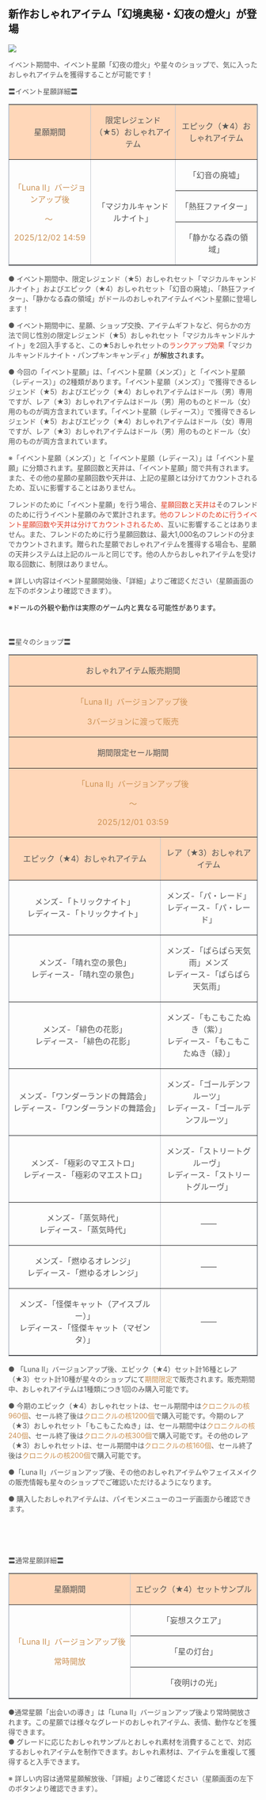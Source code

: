 ## 新作おしゃれアイテム「幻境奥秘・幻夜の燈火」が登場
<img src="https://sdk.hoyoverse.com/upload/ann/2025/10/17/db2714bf0f2d906d4b15f208a0e70970_8038856102077694817_transformed.jpg">
<p style="white-space: pre-wrap;"><span style="color:rgba(85,85,85,1)">イベント期間中、イベント星願「幻夜の燈火」や星々のショップで、気に入ったおしゃれアイテムを獲得することが可能です！<br></span></p><p style="white-space: pre-wrap;"><span style="color:rgba(85,85,85,1)">〓イベント星願詳細〓</span></p><div class="table-wrapper"><table style="border-color:rgb(193, 199, 208);width:100%;border-collapse:collapse;" class="" border="1" cellspacing="0"><colgroup><col style="width: 32.14866872626937%;"><col style="width: 33.50706317949202%;"><col style="width: 32.14866872626937%;"></colgroup><tbody><tr><td data-colwidth="213" style="background-color: rgb(255, 215, 185);"><p style="white-space: pre-wrap; text-align: center;"><span style="color:rgba(85,85,85,1)">星願期間</span></p></td><td data-colwidth="222" style="background-color: rgb(255, 215, 185);"><p style="white-space: pre-wrap; text-align: center;"><span style="color:rgba(85,85,85,1)">限定レジェンド（★5）おしゃれアイテム</span></p></td><td data-colwidth="213" style="background-color: rgb(255, 215, 185);"><p style="white-space: pre-wrap; text-align: center;"><span style="color:rgba(85,85,85,1)">エピック（★4）おしゃれアイテム</span></p></td></tr><tr><td rowspan="3" data-colwidth="213"><p style="white-space: pre-wrap; text-align: center;"><span style="color:rgba(204,146,85,1)">「Luna Ⅱ」バージョンアップ後</span></p><p style="white-space: pre-wrap; text-align: center;"><span style="color:rgba(204,146,85,1)">～ </span></p><p style="white-space: pre-wrap; text-align: center;"><span style="color:rgba(204,146,85,1)"><t class="t_lc" contenteditable="false">2025/12/02 14:59</t></span></p></td><td rowspan="3" data-colwidth="222"><p style="white-space: pre-wrap; text-align: center;"><span style="color:rgba(85,85,85,1)">「マジカルキャンドルナイト」</span></p></td><td data-colwidth="213"><p style="white-space: pre-wrap; text-align: center;"><span style="color:rgba(85,85,85,1)">「幻音の廃墟」</span></p></td></tr><tr><td data-colwidth="213"><p style="white-space: pre-wrap; text-align: center;"><span style="color:rgba(85,85,85,1)">「熱狂ファイター」</span></p></td></tr><tr><td data-colwidth="213"><p style="white-space: pre-wrap; text-align: center;"><span style="color:rgba(85,85,85,1)">「静かなる森の領域」</span></p></td></tr></tbody></table></div><p style="white-space: pre-wrap;"><span style="color:rgba(85,85,85,1)">● イベント期間中、限定レジェンド（★5）おしゃれセット「マジカルキャンドルナイト」およびエピック（★4）おしゃれセット「幻音の廃墟」、「熱狂ファイター」、「静かなる森の領域」がドールのおしゃれアイテムイベント星願に登場します！</span></p><p style="white-space: pre-wrap; text-align: left;"><span style="color:rgba(85,85,85,1)">● イベント期間中に、星願、ショップ交換、アイテムギフトなど、何らかの方法で同じ性別の限定レジェンド（★5）おしゃれセット「マジカルキャンドルナイト」を2回入手すると、この★5おしゃれセットの</span><span style="color:rgba(223,64,42,1)">ランクアップ効果</span><span style="color:rgba(85,85,85,1)">「マジカルキャンドルナイト・パンプキンキャンディ」</span>が解放されます。</p><p style="white-space: pre-wrap;"><span style="color:rgba(85,85,85,1)">● 今回の「イベント星願」は、「イベント星願（メンズ）」と「イベント星願（レディース）」の2種類があります。「イベント星願（メンズ）」で獲得できるレジェンド（★5）およびエピック（★4）おしゃれアイテムはドール（男）専用ですが、レア（★3）おしゃれアイテムはドール（男）用のものとドール（女）用のものが両方含まれています。「イベント星願（レディース）」で獲得できるレジェンド（★5）およびエピック（★4）おしゃれアイテムはドール（女）専用ですが、レア（★3）おしゃれアイテムはドール（男）用のものとドール（女）用のものが両方含まれています。</span></p><p style="white-space: pre-wrap;"><span style="color:rgba(85,85,85,1)">※「イベント星願（メンズ）」と「イベント星願（レディース）」は「イベント星願」に分類されます。星願回数と天井は、「イベント星願」間で共有されます。また、その他の星願の星願回数や天井は、上記の星願とは分けてカウントされるため、互いに影響することはありません。</span></p><p style="white-space: pre-wrap; text-align: left;"><span style="color:rgba(85,85,85,1)">フレンドのために「イベント星願」を行う場合、</span><span style="color:rgba(223,64,42,1)">星願回数と天井は</span><span style="color:rgba(85,85,85,1)">そのフレンドのために行うイベント星願のみで累計されます。</span><span style="color:rgba(223,64,42,1)">他のフレンドのために行うイベント星願回数や天井は分けてカウントされるため、</span><span style="color:rgba(85,85,85,1)">互いに影響することはありません。また、フレンドのために行う星願回数は、最大1,000名のフレンドの分までカウントされます。贈られた星願でおしゃれアイテムを獲得する場合も、星願の天井システムは上記のルールと同じです。他の人からおしゃれアイテムを受け取る回数に、制限はありません。</span></p><p style="white-space: pre-wrap; text-align: left;"><span style="color:rgba(85,85,85,1)">※ 詳しい内容はイベント星願開始後、「詳細」よりご確認ください（星願画面の左下のボタンより確認できます）。</span></p><p style="white-space: pre-wrap;">※ドールの外観や動作は実際のゲーム内と異なる可能性があります。</p><p style="white-space: pre-wrap; min-height: 1.5em;"></p><p style="white-space: pre-wrap;"><span style="color:rgba(85,85,85,1)">〓星々のショップ〓</span></p><div class="table-wrapper"><table style="border-color:rgb(193, 199, 208);width:100%;border-collapse:collapse;" class="" border="1" cellspacing="0"><colgroup><col style="width: 50.41152748626276%;"><col style="width: 32.14866872626937%;"></colgroup><tbody><tr><td colspan="2" data-colwidth="334,213" style="background-color: rgb(255, 215, 185);"><p style="white-space: pre-wrap; text-align: center;"><span style="color:rgba(85,85,85,1)">おしゃれアイテム販売期間</span></p></td></tr><tr><td colspan="2" data-colwidth="334,213" style="background-color: rgb(255, 215, 185);"><p style="white-space: pre-wrap; text-align: center;"><span style="color:rgba(204,146,85,1)">「Luna Ⅱ」バージョンアップ後 </span></p><p style="white-space: pre-wrap; text-align: center;"><span style="color:rgba(204,146,85,1)">3バージョンに渡って販売</span></p></td></tr><tr><td colspan="2" data-colwidth="334,213" style="background-color: rgb(255, 215, 185);"><p style="white-space: pre-wrap; text-align: center;"><span style="color:rgba(85,85,85,1)">期間限定セール期間</span></p></td></tr><tr><td colspan="2" data-colwidth="334,213" style="background-color: rgb(255, 215, 185);"><p style="white-space: pre-wrap; text-align: center;"><span style="color:rgba(204,146,85,1)">「Luna Ⅱ」バージョンアップ後</span></p><p style="white-space: pre-wrap; text-align: center;"><span style="color:rgba(204,146,85,1)">～</span></p><p style="white-space: pre-wrap; text-align: center;"><span style="color:rgba(204,146,85,1)"><t class="t_lc" contenteditable="false">2025/12/01 03:59</t></span></p></td></tr><tr><td data-colwidth="334" style="background-color: rgb(255, 215, 185);"><p style="white-space: pre-wrap; text-align: center;"><span style="color:rgba(85,85,85,1)">エピック（★4）おしゃれアイテム</span></p></td><td data-colwidth="213" style="background-color: rgb(255, 215, 185);"><p style="white-space: pre-wrap; text-align: center;"><span style="color:rgba(85,85,85,1)">レア（★3）おしゃれアイテム</span></p></td></tr><tr><td data-colwidth="334"><p style="white-space: pre-wrap; text-align: center;"><span style="color:rgba(85,85,85,1)">メンズ-「トリックナイト」<br>レディース-「トリックナイト」</span></p></td><td data-colwidth="213"><p style="white-space: pre-wrap; text-align: center;"><span style="color:rgba(85,85,85,1)">メンズ-「パ・レード」<br>レディース-「パ・レード」</span></p></td></tr><tr><td data-colwidth="334"><p style="white-space: pre-wrap; text-align: center;"><span style="color:rgba(85,85,85,1)">メンズ-「晴れ空の景色」<br>レディース-「晴れ空の景色」</span></p></td><td data-colwidth="213"><p style="white-space: pre-wrap; text-align: center;"><span style="color:rgba(85,85,85,1)">メンズ-「ぱらぱら天気雨」メンズ<br>レディース-「ぱらぱら天気雨」</span></p></td></tr><tr><td data-colwidth="334"><p style="white-space: pre-wrap; text-align: center;"><span style="color:rgba(85,85,85,1)">メンズ-「緋色の花影」<br>レディース-「緋色の花影」</span></p></td><td data-colwidth="213"><p style="white-space: pre-wrap; text-align: center;"><span style="color:rgba(85,85,85,1)">メンズ-「もこもこたぬき（紫）」<br>レディース-「もこもこたぬき（緑）」</span></p></td></tr><tr><td data-colwidth="334"><p style="white-space: pre-wrap; text-align: center;"><span style="color:rgba(85,85,85,1)">メンズ-「ワンダーランドの舞踏会」<br>レディース-「ワンダーランドの舞踏会」</span></p></td><td data-colwidth="213"><p style="white-space: pre-wrap; text-align: center;"><span style="color:rgba(85,85,85,1)">メンズ-「ゴールデンフルーツ」<br>レディース-「ゴールデンフルーツ」</span></p></td></tr><tr><td data-colwidth="334"><p style="white-space: pre-wrap; text-align: center;"><span style="color:rgba(85,85,85,1)">メンズ-「極彩のマエストロ」<br>レディース-「極彩のマエストロ」</span></p></td><td data-colwidth="213"><p style="white-space: pre-wrap; text-align: center;"><span style="color:rgba(85,85,85,1)">メンズ-「ストリートグルーヴ」<br>レディース-「ストリートグルーヴ」</span></p></td></tr><tr><td data-colwidth="334"><p style="white-space: pre-wrap; text-align: center;"><span style="color:rgba(85,85,85,1)">メンズ-「蒸気時代」<br>レディース-「蒸気時代」</span></p></td><td data-colwidth="213"><p style="white-space: pre-wrap; text-align: center;"><span style="color:rgba(85,85,85,1)">——</span></p></td></tr><tr><td data-colwidth="334"><p style="white-space: pre-wrap; text-align: center;"><span style="color:rgba(85,85,85,1)">メンズ-「燃ゆるオレンジ」<br>レディース-「燃ゆるオレンジ」</span></p></td><td data-colwidth="213"><p style="white-space: pre-wrap; text-align: center;"><span style="color:rgba(85,85,85,1)">——</span></p></td></tr><tr><td data-colwidth="334"><p style="white-space: pre-wrap; text-align: center;"><span style="color:rgba(85,85,85,1)">メンズ-「怪傑キャット（アイスブルー）」<br>レディース-「怪傑キャット（マゼンタ）」</span></p></td><td data-colwidth="213"><p style="white-space: pre-wrap; text-align: center;"><span style="color:rgba(85,85,85,1)">——</span></p></td></tr></tbody></table></div><p style="white-space: pre-wrap; text-align: left;"><span style="color:rgba(85,85,85,1)">● 「Luna Ⅱ」バージョンアップ後、エピック（★4）セット計16種とレア（★3）セット計10種が星々のショップにて</span><span style="color:rgba(204,146,85,1)">期間限定</span><span style="color:rgba(85,85,85,1)">で販売されます。販売期間中、おしゃれアイテムは1種類につき1回のみ購入可能です。</span></p><p style="white-space: pre-wrap; text-align: left;"><span style="color:rgba(85,85,85,1)">● 今期のエピック（★4）おしゃれセットは、セール期間中は</span><span style="color:rgba(204,146,85,1)">クロニクルの核960個</span><span style="color:rgba(85,85,85,1)">、セール終了後は</span><span style="color:rgba(204,146,85,1)">クロニクルの核1200個</span><span style="color:rgba(85,85,85,1)">で購入可能です。今期のレア（★3）おしゃれセット「もこもこたぬき」は、セール期間中は</span><span style="color:rgba(204,146,85,1)">クロニクルの核240個</span><span style="color:rgba(85,85,85,1)">、セール終了後は</span><span style="color:rgba(204,146,85,1)">クロニクルの核300個</span><span style="color:rgba(85,85,85,1)">で購入可能です。その他のレア（★3）おしゃれセットは、セール期間中は</span><span style="color:rgba(204,146,85,1)">クロニクルの核160個</span><span style="color:rgba(85,85,85,1)">、セール終了後は</span><span style="color:rgba(204,146,85,1)">クロニクルの核200個</span><span style="color:rgba(85,85,85,1)">で購入可能です。</span></p><p style="white-space: pre-wrap; text-align: left;"><span style="color:rgba(85,85,85,1)">●「Luna Ⅱ」バージョンアップ後、その他のおしゃれアイテムやフェイスメイクの販売情報も星々のショップでご確認いただけるようになります。</span></p><p style="white-space: pre-wrap; text-align: left;"><span style="color:rgba(85,85,85,1)">● 購入したおしゃれアイテムは、パイモンメニューのコーデ画面から確認できます。</span></p><p style="white-space: pre-wrap; min-height: 1.5em;"></p><p style="white-space: pre-wrap; min-height: 1.5em;"></p><p style="white-space: pre-wrap;"><span style="color:rgba(85,85,85,1)">〓通常星願詳細〓</span></p><div class="table-wrapper"><table style="border-color:rgb(193, 199, 208);width:100%;border-collapse:collapse;" class="" border="1" cellspacing="0"><colgroup><col style="width: 32.14866872626937%;"><col style="width: 33.50706317949202%;"></colgroup><tbody><tr><td data-colwidth="213" style="background-color: rgb(255, 215, 185);"><p style="white-space: pre-wrap; text-align: center;"><span style="color:rgba(85,85,85,1)">星願期間</span></p></td><td data-colwidth="222" style="background-color: rgb(255, 215, 185);"><p style="white-space: pre-wrap; text-align: center;"><span style="color:rgba(85,85,85,1)">エピック（★4）セットサンプル</span></p></td></tr><tr><td rowspan="3" data-colwidth="213"><p style="white-space: pre-wrap; text-align: center;"><span style="color:rgba(204,146,85,1)">「Luna Ⅱ」バージョンアップ後</span></p><p style="white-space: pre-wrap; text-align: center;"><span style="color:rgba(204,146,85,1)">常時開放</span></p></td><td data-colwidth="222"><p style="white-space: pre-wrap; text-align: center;"><span style="color:rgba(85,85,85,1)">「妄想スクエア」</span></p></td></tr><tr><td data-colwidth="222"><p style="white-space: pre-wrap; text-align: center;"><span style="color:rgba(85,85,85,1)">「星の灯台」</span></p></td></tr><tr><td data-colwidth="222"><p style="white-space: pre-wrap; text-align: center;"><span style="color:rgba(85,85,85,1)">「夜明けの光」</span></p></td></tr></tbody></table></div><p style="white-space: pre-wrap; text-align: left;"><span style="color:rgba(85,85,85,1)">●通常星願「出会いの導き」は「Luna Ⅱ」バージョンアップ後より常時開放されます。この星願では様々なグレードのおしゃれアイテム、表情、動作などを獲得できます。<br>● グレードに応じたおしゃれサンプルとおしゃれ素材を消費することで、対応するおしゃれアイテムを制作できます。おしゃれ素材は、アイテムを重複して獲得すると入手できます。</span></p><p style="white-space: pre-wrap;"><span style="color:rgba(85,85,85,1)">※ 詳しい内容は通常星願解放後、「詳細」よりご確認ください（星願画面の左下のボタンより確認できます）。</span></p>
